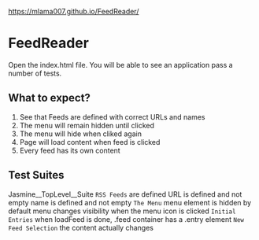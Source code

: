 https://mlama007.github.io/FeedReader/

# FeedReader

Open the index.html file.
You will be able to see an application pass a number of tests.


## What to expect?

1. See that Feeds are defined with correct URLs and names
2. The menu will remain hidden until clicked
3. The menu will hide when cliked again
4. Page will load content when feed is clicked
5. Every feed has its own content


## Test Suites

Jasmine__TopLevel__Suite
    `RSS Feeds`
        are defined
        URL is defined and not empty
        name is defined and not empty
    `The Menu`
        menu element is hidden by default
        menu changes visibility when the menu icon is clicked
    `Initial Entries`
        when loadFeed is done, .feed container has a .entry element
    `New Feed Selection`
        the content actually changes
